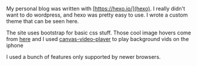 My personal blog was written with [https://hexo.io/](hexo). I really didn't want to do wordpress, and hexo was pretty easy to use. I wrote a custom theme that can be seen here.

The site uses bootstrap for basic css stuff. Those cool image hovers come from [here](https://miketricking.github.io/dist/) and I used [canvas-video-player](https://github.com/Stanko/html-canvas-video-player) to play background vids on the iphone

I used a bunch of features only supported by newer browsers.